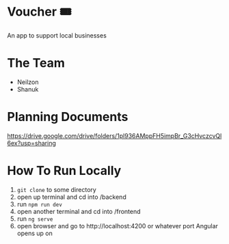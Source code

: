 # Voucher 🎟
An app to support local businesses

# The Team
* Neilzon
* Shanuk

# Planning Documents
https://drive.google.com/drive/folders/1pl936AMppFH5impBr_G3cHvczcvQl6ex?usp=sharing

# How To Run Locally
1. `git clone` to some directory 
2. open up terminal and cd into /backend
3. run `npm run dev`
4. open another terminal and cd into /frontend
5. run `ng serve`
6. open browser and go to http://localhost:4200 or whatever port Angular opens up on
